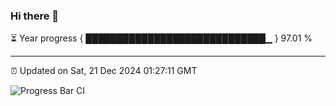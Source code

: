 ### Hi there 👋

⏳ Year progress { █████████████████████████████▁ } 97.01 %

---

⏰ Updated on Sat, 21 Dec 2024 01:27:11 GMT

![Progress Bar CI](https://github.com/liununu/liununu/workflows/Progress%20Bar%20CI/badge.svg)
